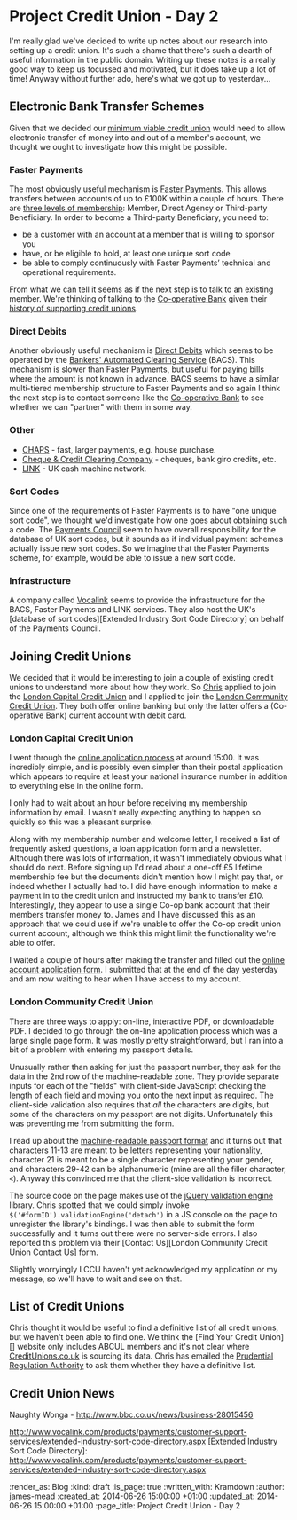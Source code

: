 Project Credit Union - Day 2
============================

I'm really glad we've decided to write up notes about our research into setting up a credit union. It's such a shame that there's such a dearth of useful information in the public domain. Writing up these notes is a really good way to keep us focussed and motivated, but it does take up a lot of time! Anyway without further ado, here's what we got up to yesterday...

## Electronic Bank Transfer Schemes

Given that we decided our [minimum viable credit union][Minimum Viable Credit Union] would need to allow electronic transfer of money into and out of a member's account, we thought we ought to investigate how this might be possible.

### Faster Payments

The most obviously useful mechanism is [Faster Payments][]. This allows transfers between accounts of up to £100K within a couple of hours. There are [three levels of membership][Faster Payments Membership]: Member, Direct Agency or Third-party Beneficiary. In order to become a Third-party Beneficiary, you need to:

* be a customer with an account at a member that is willing to sponsor you
* have, or be eligible to hold, at least one unique sort code
* be able to comply continuously with Faster Payments’ technical and operational requirements.

From what we can tell it seems as if the next step is to talk to an existing member. We're thinking of talking to the [Co-operative Bank][] given their [history of supporting credit unions][Co-operative Bank Social Enterprises].

### Direct Debits

Another obviously useful mechanism is [Direct Debits][] which seems to be operated by the [Bankers' Automated Clearing Service][BACS] (BACS). This mechanism is slower than Faster Payments, but useful for paying bills where the amount is not known in advance. BACS seems to have a similar multi-tiered membership structure to Faster Payments and so again I think the next step is to contact someone like the [Co-operative Bank][] to see whether we can "partner" with them in some way.

### Other

* [CHAPS][] - fast, larger payments, e.g. house purchase.
* [Cheque & Credit Clearing Company][] - cheques, bank giro credits, etc.
* [LINK][] - UK cash machine network.

### Sort Codes

Since one of the requirements of Faster Payments is to have "one unique sort code", we thought we'd investigate how one goes about obtaining such a code. The [Payments Council][] seem to have overall responsibility for the database of UK sort codes, but it sounds as if individual payment schemes actually issue new sort codes. So we imagine that the Faster Payments scheme, for example, would be able to issue a new sort code.

### Infrastructure

A company called [Vocalink][] seems to provide the infrastructure for the BACS, Faster Payments and LINK services. They also host the UK's [database of sort codes][Extended Industry Sort Code Directory] on behalf of the Payments Council.


## Joining Credit Unions

We decided that it would be interesting to join a couple of existing credit unions to understand more about how they work. So [Chris][] applied to join the [London Capital Credit Union][] and I applied to join the [London Community Credit Union][]. They both offer online banking but only the latter offers a (Co-operative Bank) current account with debit card.

### London Capital Credit Union

I went through the [online application process][London Capital CU application] at around 15:00. It was incredibly simple, and is possibly even simpler than their postal application which appears to require at least your national insurance number in addition to everything else in the online form.

I only had to wait about an hour before receiving my membership information by email. I wasn't really expecting anything to happen so quickly so this was a pleasant surprise.

Along with my membership number and welcome letter, I received a list of frequently asked questions, a loan application form and a newsletter. Although there was lots of information, it wasn't immediately obvious what I should do next. Before signing up I'd read about a one-off £5 lifetime membership fee but the documents didn't mention how I might pay that, or indeed whether I actually had to. I did have enough information to make a payment in to the credit union and instructed my bank to transfer £10. Interestingly, they appear to use a single Co-op bank account that their members transfer money to. James and I have discussed this as an approach that we could use if we're unable to offer the Co-op credit union current account, although we think this might limit the functionality we're able to offer.

I waited a couple of hours after making the transfer and filled out the [online account application form][London Capital CU online account]. I submitted that at the end of the day yesterday and am now waiting to hear when I have access to my account.

### London Community Credit Union

There are three ways to apply: on-line, interactive PDF, or downloadable PDF. I decided to go through the on-line application process which was a large single page form. It was mostly pretty straightforward, but I ran into a bit of a problem with entering my passport details.

Unusually rather than asking for just the passport number, they ask for the data in the 2nd row of the machine-readable zone. They provide separate inputs for each of the "fields" with client-side JavaScript checking the length of each field and moving you onto the next input as required. The client-side validation also requires that *all* the characters are digits, but some of the characters on my passport are not digits. Unfortunately this was preventing me from submitting the form.

I read up about the [machine-readable passport format][] and it turns out that characters 11-13 are meant to be letters representing your nationality, character 21 is meant to be a single character representing your gender, and characters 29-42 can be alphanumeric (mine are all the filler character, `<`). Anyway this convinced me that the client-side validation is incorrect.

The source code on the page makes use of the [jQuery validation engine][] library. Chris spotted that we could simply invoke `$('#formID').validationEngine('detach')` in a JS console on the page to unregister the library's bindings. I was then able to submit the form successfully and it turns out there were no server-side errors. I also reported this problem via their [Contact Us][London Community Credit Union Contact Us] form.

Slightly worryingly LCCU haven't yet acknowledged my application or my message, so we'll have to wait and see on that.

## List of Credit Unions

Chris thought it would be useful to find a definitive list of all credit unions, but we haven't been able to find one. We think the [Find Your Credit Union][] website only includes ABCUL members and it's not clear where [CreditUnions.co.uk][] is sourcing its data. Chris has emailed the [Prudential Regulation Authority][] to ask them whether they have a definitive list.

## Credit Union News

Naughty Wonga - http://www.bbc.co.uk/news/business-28015456


[Minimum Viable Credit Union]: /project-credit-union-day-1#minimum-viable-credit-union
[Faster Payments]: http://www.fasterpayments.org.uk/
[Faster Payments Membership]: http://www.fasterpayments.org.uk/membership/criteria-faster-payments-membership
[Co-operative Bank Social Enterprises]: https://www.co-operativebank.co.uk/aboutus/ourbusiness/ethicalpolicy/social-enterprises
[Co-operative Bank]: https://www.co-operativebank.co.uk/
[Direct Debits]: http://www.directdebit.co.uk/
[BACS]: http://www.bacs.co.uk/
[CHAPS]: http://www.chapsco.co.uk/
[Payments Council]: http://www.paymentscouncil.org.uk/
[LINK]: http://www.link.co.uk/
[Chris]: /chris-roos
[London Capital Credit Union]: http://www.credit-union.coop/
[London Capital CU application]: https://credit-union.securecu.co.uk/05009633a0/secure.asp?section=197
[London Capital CU online account]: https://credit-union.securecu.co.uk/05009633a0/pins.asp?section=8
[London Community Credit Union]: http://londoncu.co.uk/
[machine-readable passport format]: http://en.wikipedia.org/wiki/Machine-readable_passport#Format
[jQuery validation engine]: https://github.com/posabsolute/jQuery-Validation-Engine
[CreditUnions.co.uk]: http://creditunions.co.uk/
[Prudential Regulation Authority]: http://www.bankofengland.co.uk/pra/pages/default.aspx
[Cheque & Credit Clearing Company]: http://www.chequeandcredit.co.uk/
[Vocalink]: http://www.vocalink.com/
http://www.vocalink.com/products/payments/customer-support-services/extended-industry-sort-code-directory.aspx
[Extended Industry Sort Code Directory]: http://www.vocalink.com/products/payments/customer-support-services/extended-industry-sort-code-directory.aspx


:render_as: Blog
:kind: draft
:is_page: true
:written_with: Kramdown
:author: james-mead
:created_at: 2014-06-26 15:00:00 +01:00
:updated_at: 2014-06-26 15:00:00 +01:00
:page_title: Project Credit Union - Day 2
